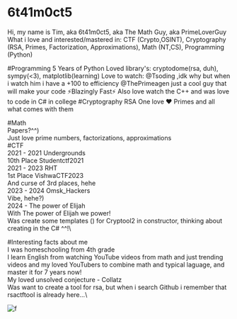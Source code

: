 # 6t41m0ct5
Hi, my name is Tim, aka 6t41m0ct5, aka The Math Guy, aka PrimeLoverGuy
What i love and interested/mastered in: CTF (Crypto,OSINT), Cryptography (RSA, Primes, Factorization, Approximations), Math (NT,CS), Programming (Python)

#Programming
5 Years of Python
Loved library's: cryptodome(rsa, duh), sympy(<3), matplotlib(learning)
Love to watch:
@Tsoding ,idk why but when i watch him i have a +100 to efficiency
@ThePrimeagen just a cool guy that will make your code ⚡Blazingly Fast⚡
Also love watch the C++ and was love to code in C# in college
#Cryptography
RSA One love ❤️
Primes and all what comes with them

#Math\
Papers?^^)\
Just love prime numbers, factorizations, approximations\
#CTF\
2021 - 2021 Undergrounds\
10th Place Studentctf2021\
2021 - 2023 RHT\
1st Place VishwaCTF2023\
And curse of 3rd places, hehe\
2023 - 2024 Omsk_Hackers\
Vibe, hehe?)\
2024 -     The power of Elijah\
With The power of Elijah we power!\
Was create some templates () for Cryptool2 in constructor, thinking about creating in the C# ^^!\

#Interesting facts about me\
I was homeschooling from 4th grade\
I learn English from watching YouTube videos from math and just trending videos and my loved YouTubers to combine math and typical laguage, and master it for 7 years now!\
My loved unsolved conjecture - Collatz \
Was want to create a tool for rsa, but when i search Github i remember that rsactftool is already here...\

![f](https://github.com/user-attachments/assets/7fad5f0e-7454-4714-9089-a6b2a8c74247)
